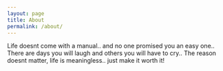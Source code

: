 ```yaml
---
layout: page
title: About
permalink: /about/
---
```


Life doesnt come with a manual.. and no one promised you an easy one..
There are days you will laugh and others you will have to cry..
The reason doesnt matter, life is meaningless.. just make it worth it!
